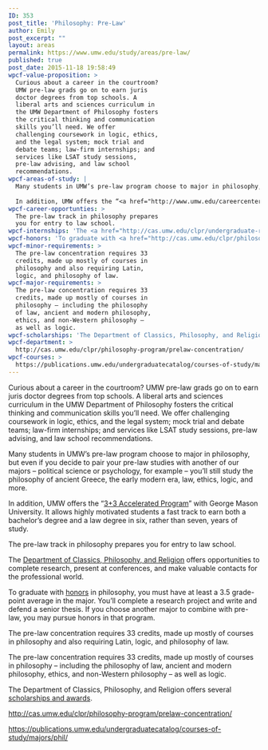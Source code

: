 ```yaml
---
ID: 353
post_title: 'Philosophy: Pre-Law'
author: Emily
post_excerpt: ""
layout: areas
permalink: https://www.umw.edu/study/areas/pre-law/
published: true
post_date: 2015-11-18 19:58:49
wpcf-value-proposition: >
  Curious about a career in the courtroom?
  UMW pre-law grads go on to earn juris
  doctor degrees from top schools. A
  liberal arts and sciences curriculum in
  the UMW Department of Philosophy fosters
  the critical thinking and communication
  skills you’ll need. We offer
  challenging coursework in logic, ethics,
  and the legal system; mock trial and
  debate teams; law-firm internships; and
  services like LSAT study sessions,
  pre-law advising, and law school
  recommendations.
wpcf-areas-of-study: |
  Many students in UMW’s pre-law program choose to major in philosophy, but even if you decide to pair your pre-law studies with another of our majors – political science or psychology, for example – you’ll still study the philosophy of ancient Greece, the early modern era, law, ethics, logic, and more.
  
  In addition, UMW offers the “<a href="http://www.umw.edu/careercenter/students/graduate-school/umwgeorge-mason-33-program/">3+3 Accelerated Program</a>” with George Mason University. It allows highly motivated students a fast track to earn both a bachelor’s degree and a law degree in six, rather than seven, years of study.
wpcf-career-opportunties: >
  The pre-law track in philosophy prepares
  you for entry to law school.
wpcf-internships: 'The <a href="http://cas.umw.edu/clpr/undergraduate-research/">Department of Classics, Philosophy, and Religion</a> offers opportunities to complete research, present at conferences, and make valuable contacts for the professional world.'
wpcf-honors: 'To graduate with <a href="http://cas.umw.edu/clpr/philosophy-program/honors-program/">honors</a> in philosophy, you must have at least a 3.5 grade-point average in the major. You’ll complete a research project and write and defend a senior thesis. If you choose another major to combine with pre-law, you may pursue honors in that program.'
wpcf-minor-requirements: >
  The pre-law concentration requires 33
  credits, made up mostly of courses in
  philosophy and also requiring Latin,
  logic, and philosophy of law.
wpcf-major-requirements: >
  The pre-law concentration requires 33
  credits, made up mostly of courses in
  philosophy – including the philosophy
  of law, ancient and modern philosophy,
  ethics, and non-Western philosophy –
  as well as logic.
wpcf-scholarships: 'The Department of Classics, Philosophy, and Religion offers several <a href="http://cas.umw.edu/clpr/undergraduate-scholarships-and-awards">scholarships and awards</a>.'
wpcf-department: >
  http://cas.umw.edu/clpr/philosophy-program/prelaw-concentration/
wpcf-courses: >
  https://publications.umw.edu/undergraduatecatalog/courses-of-study/majors/phil/
---
```


<!-- Types Custom Fields: -->

<!-- value-proposition -->
Curious about a career in the courtroom? UMW pre-law grads go on to earn juris doctor degrees from top schools. A liberal arts and sciences curriculum in the UMW Department of Philosophy fosters the critical thinking and communication skills you’ll need. We offer challenging coursework in logic, ethics, and the legal system; mock trial and debate teams; law-firm internships; and services like LSAT study sessions, pre-law advising, and law school recommendations.
<!-- End value-proposition -->

<!-- areas-of-study -->
Many students in UMW’s pre-law program choose to major in philosophy, but even if you decide to pair your pre-law studies with another of our majors – political science or psychology, for example – you’ll still study the philosophy of ancient Greece, the early modern era, law, ethics, logic, and more.

In addition, UMW offers the “<a href="http://www.umw.edu/careercenter/students/graduate-school/umwgeorge-mason-33-program/">3+3 Accelerated Program</a>” with George Mason University. It allows highly motivated students a fast track to earn both a bachelor’s degree and a law degree in six, rather than seven, years of study.
<!-- End areas-of-study -->

<!-- career-opportunties -->
The pre-law track in philosophy prepares you for entry to law school.
<!-- End career-opportunties -->

<!-- internships -->
The <a href="http://cas.umw.edu/clpr/undergraduate-research/">Department of Classics, Philosophy, and Religion</a> offers opportunities to complete research, present at conferences, and make valuable contacts for the professional world.
<!-- End internships -->

<!-- honors -->
To graduate with <a href="http://cas.umw.edu/clpr/philosophy-program/honors-program/">honors</a> in philosophy, you must have at least a 3.5 grade-point average in the major. You’ll complete a research project and write and defend a senior thesis. If you choose another major to combine with pre-law, you may pursue honors in that program.
<!-- End honors -->

<!-- minor-requirements -->
The pre-law concentration requires 33 credits, made up mostly of courses in philosophy and also requiring Latin, logic, and philosophy of law.
<!-- End minor-requirements -->

<!-- major-requirements -->
The pre-law concentration requires 33 credits, made up mostly of courses in philosophy – including the philosophy of law, ancient and modern philosophy, ethics, and non-Western philosophy – as well as logic.
<!-- End major-requirements -->

<!-- scholarships -->
The Department of Classics, Philosophy, and Religion offers several <a href="http://cas.umw.edu/clpr/undergraduate-scholarships-and-awards">scholarships and awards</a>.
<!-- End scholarships -->

<!-- department -->
http://cas.umw.edu/clpr/philosophy-program/prelaw-concentration/
<!-- End department -->

<!-- courses -->
https://publications.umw.edu/undergraduatecatalog/courses-of-study/majors/phil/
<!-- End courses -->

<!-- End Types Custom Fields -->